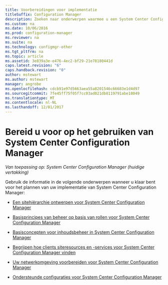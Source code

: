 ```yaml
---
title: Voorbereidingen voor implementatie
titleSuffix: Configuration Manager
description: Zoeken naar onderwerpen waarmee u een System Center Configuration Manager-implementatie plannen.
ms.custom: na
ms.date: 10/06/2016
ms.prod: configuration-manager
ms.reviewer: na
ms.suite: na
ms.technology: configmgr-other
ms.tgt_pltfrm: na
ms.topic: article
ms.assetid: 3e839a3e-e476-4ec2-bf29-21e78180441d
caps.latest.revision: "6"
caps.handback.revision: "0"
author: mstewart
ms.author: mstewart
manager: angrobe
ms.openlocfilehash: cdcb91e97d5663aea55a8201546c66683e1d4d97
ms.sourcegitcommit: 7fe45ff75f05f7cc03ad021db8119791abe18049
ms.translationtype: MT
ms.contentlocale: nl-NL
ms.lasthandoff: 12/01/2017
---
```

# <a name="get-ready-for-system-center-configuration-manager"></a>Bereid u voor op het gebruiken van System Center Configuration Manager

*Van toepassing op: System Center Configuration Manager (huidige vertakking)*

Gebruik de informatie in de volgende onderwerpen wanneer u klaar bent voor het plannen van uw implementatie van System Center Configuration Manager:  


  -   [Een sitehiërarchie ontwerpen voor System Center Configuration Manager](../../core/plan-design/hierarchy/design-a-hierarchy-of-sites.md)  

  -   [Basisprincipes van beheer op basis van rollen voor System Center Configuration Manager](../../core/understand/fundamentals-of-role-based-administration.md)  

  -   [Basisconcepten voor inhoudsbeheer in System Center Configuration Manager](../../core/plan-design/hierarchy/fundamental-concepts-for-content-management.md)  

  -   [Begrijpen hoe clients siteresources en -services voor System Center Configuration Manager vinden](../../core/plan-design/hierarchy/understand-how-clients-find-site-resources-and-services.md)  

-   [Uw netwerkomgeving voorbereiden voor System Center Configuration Manager](/sccm/core/plan-design/network/configure-firewalls-ports-domains)  

-   [Ondersteunde configuraties voor System Center Configuration Manager](../../core/plan-design/configs/supported-configurations.md)  
